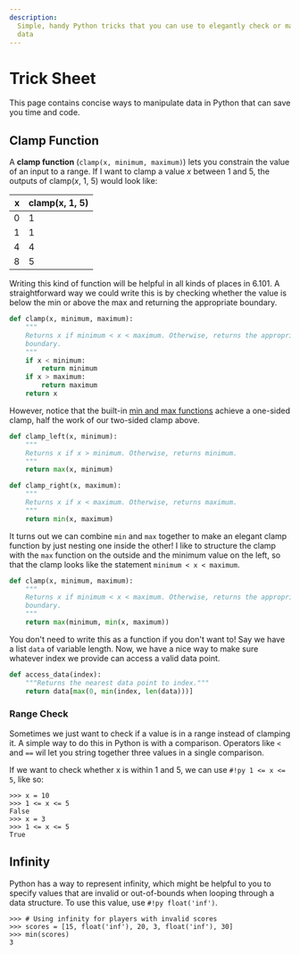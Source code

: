 ```yaml
---
description:
  Simple, handy Python tricks that you can use to elegantly check or manipulate
  data
---
```


# Trick Sheet

This page contains concise ways to manipulate data in Python that can save you
time and code.

## Clamp Function

A **clamp function** (`clamp(x, minimum, maximum)`) lets you constrain the value
of an input to a range. If I want to clamp a value _x_ between 1 and 5, the
outputs of clamp(_x_, 1, 5) would look like:

|   x | clamp(x, 1, 5) |
| --: | :------------- |
|   0 | 1              |
|   1 | 1              |
|   4 | 4              |
|   8 | 5              |

Writing this kind of function will be helpful in all kinds of places in 6.101. A
straightforward way we could write this is by checking whether the value is
below the min or above the max and returning the appropriate boundary.

```py
def clamp(x, minimum, maximum):
    """
    Returns x if minimum < x < maximum. Otherwise, returns the appropriate
    boundary.
    """
    if x < minimum:
        return minimum
    if x > maximum:
        return maximum
    return x
```

However, notice that the built-in
[min and max functions](./02_functions.md#min-max) achieve a one-sided clamp,
half the work of our two-sided clamp above.

```py
def clamp_left(x, minimum):
    """
    Returns x if x > minimum. Otherwise, returns minimum.
    """
    return max(x, minimum)

def clamp_right(x, maximum):
    """
    Returns x if x < maximum. Otherwise, returns maximum.
    """
    return min(x, maximum)
```

It turns out we can combine `min` and `max` together to make an elegant clamp
function by just nesting one inside the other! I like to structure the clamp
with the `max` function on the outside and the minimum value on the left, so
that the clamp looks like the statement `minimum < x < maximum`.

```py
def clamp(x, minimum, maximum):
    """
    Returns x if minimum < x < maximum. Otherwise, returns the appropriate
    boundary.
    """
    return max(minimum, min(x, maximum))
```

You don't need to write this as a function if you don't want to! Say we have a
list `data` of variable length. Now, we have a nice way to make sure whatever
index we provide can access a valid data point.

```py
def access_data(index):
    """Returns the nearest data point to index."""
    return data[max(0, min(index, len(data)))]
```

### Range Check

Sometimes we just want to check if a value is in a range instead of clamping it.
A simple way to do this in Python is with a comparison. Operators like `<` and
`==` wil let you string together three values in a single comparison.

If we want to check whether x is within 1 and 5, we can use `#!py 1 <= x <= 5`,
like so:

```pycon
>>> x = 10
>>> 1 <= x <= 5
False
>>> x = 3
>>> 1 <= x <= 5
True
```

## Infinity

Python has a way to represent infinity, which might be helpful to you to specify
values that are invalid or out-of-bounds when looping through a data structure.
To use this value, use `#!py float('inf')`.

```pycon
>>> # Using infinity for players with invalid scores
>>> scores = [15, float('inf'), 20, 3, float('inf'), 30]
>>> min(scores)
3
```
